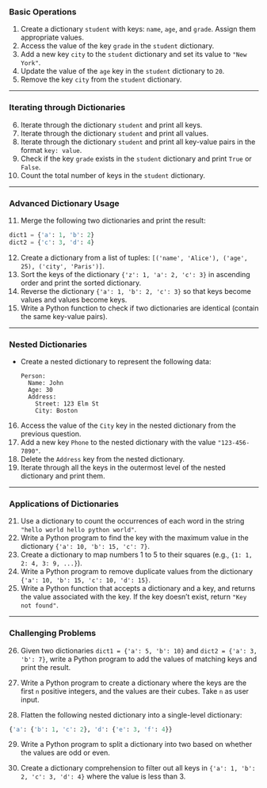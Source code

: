 ### **Basic Operations**

1. Create a dictionary `student` with keys: `name`, `age`, and `grade`. Assign them appropriate values.
2. Access the value of the key `grade` in the `student` dictionary.
3. Add a new key `city` to the `student` dictionary and set its value to `"New York"`.
4. Update the value of the `age` key in the `student` dictionary to `20`.
5. Remove the key `city` from the `student` dictionary.

---

### **Iterating through Dictionaries**

6. Iterate through the dictionary `student` and print all keys.
7. Iterate through the dictionary `student` and print all values.
8. Iterate through the dictionary `student` and print all key-value pairs in the format `key: value`.
9. Check if the key `grade` exists in the `student` dictionary and print `True` or `False`.
10. Count the total number of keys in the `student` dictionary.

---

### **Advanced Dictionary Usage**

11. Merge the following two dictionaries and print the result:
  
  ```python
  dict1 = {'a': 1, 'b': 2}  
  dict2 = {'c': 3, 'd': 4}  
  ```
12. Create a dictionary from a list of tuples: `[('name', 'Alice'), ('age', 25), ('city', 'Paris')]`.
13. Sort the keys of the dictionary `{'z': 1, 'a': 2, 'c': 3}` in ascending order and print the sorted dictionary.
14. Reverse the dictionary `{'a': 1, 'b': 2, 'c': 3}` so that keys become values and values become keys.
15. Write a Python function to check if two dictionaries are identical (contain the same key-value pairs).

---

### **Nested Dictionaries**
- Create a nested dictionary to represent the following data:
  
  ```
  Person:  
    Name: John  
    Age: 30  
    Address:  
      Street: 123 Elm St  
      City: Boston  
  ```
16. Access the value of the `City` key in the nested dictionary from the previous question.
17. Add a new key `Phone` to the nested dictionary with the value `"123-456-7890"`.
18. Delete the `Address` key from the nested dictionary.
19. Iterate through all the keys in the outermost level of the nested dictionary and print them.

---

### **Applications of Dictionaries**

21. Use a dictionary to count the occurrences of each word in the string `"hello world hello python world"`.
22. Write a Python program to find the key with the maximum value in the dictionary `{'a': 10, 'b': 15, 'c': 7}`.
23. Create a dictionary to map numbers 1 to 5 to their squares (e.g., `{1: 1, 2: 4, 3: 9, ...}`).
24. Write a Python program to remove duplicate values from the dictionary `{'a': 10, 'b': 15, 'c': 10, 'd': 15}`.
25. Write a Python function that accepts a dictionary and a key, and returns the value associated with the key. If the key doesn’t exist, return `"Key not found"`.

---

### **Challenging Problems**

26. Given two dictionaries `dict1 = {'a': 5, 'b': 10}` and `dict2 = {'a': 3, 'b': 7}`, write a Python program to add the values of matching keys and print the result.

27. Write a Python program to create a dictionary where the keys are the first `n` positive integers, and the values are their cubes. Take `n` as user input.

28. Flatten the following nested dictionary into a single-level dictionary:
  
  ```python
  {'a': {'b': 1, 'c': 2}, 'd': {'e': 3, 'f': 4}}  
  ```

29. Write a Python program to split a dictionary into two based on whether the values are odd or even.

30. Create a dictionary comprehension to filter out all keys in `{'a': 1, 'b': 2, 'c': 3, 'd': 4}` where the value is less than 3.




